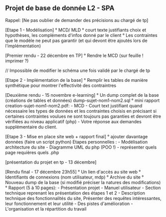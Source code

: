 
## Projet de base de donnée L2 - SPA

Rappel: [Ne pas oublier de demander des précisions au chargé de tp]

[Etape 1 - Modélisation]
	° MCD/ MLD 
	° court texte justifiants choix et hypothèses,
	les compléments d'infos donné par le client
	° Les contraintes que le modèle ne peut pas garantir
	(et qui devont être ajoutés lors de l'implémentation)

[Premier rendu - 22 décembre en TP]
	° Rendre le MCD (sur feuille ! imprimer ?)

// Impossible de modifier le schéma une fois validé par le chargé de tp

[Etape 2 - Implémentation de la base]
	° Remplir les tables de manière synthétique 
	pour montrer l'effectivité des contraintres

[Deuxième rendu - 15 novembre e-learning]
	° Un dump complet de la base (créations de tables et données)
	dump-sujet-nom1-nom2.sql
	° mini rapport creation-sujet-nom1-nom2.pdf:
		- MCD
		- Court text justifiant quand nécessaire les types de données et les contraintes choisis en précisant si certaines contraintes voulues ne sont toujours pas garanties et devront être vérifiées au niveau applicatif (php)
		- Votre réponse aux demandes supplémentaire du client.

[Etape 3 - Mise en place site web + rapport final]
		° ajouter davantage données (faire un script python)
		Etapes personnelles : 
			- Modélisation architecture du site
			- Diagramme UML du php (POO !)
			- représenter quels page requières quels .php

[présentation du projet en tp - 13 décembre]

[Rendu final - 17 décembre 23h55]
	° Un lien d'accès au site web
	° Identifiants de connexions (nom utilisateur, mdp)
	° Archive du site
	° Nouveau dump de la base (si modifié préciser la natures des modifications)
	° Rapport (5 à 10 pages):
		- Présentation projet
		- Manuel utilisateur
		- Section technique reprenant les présentation des étapes 1 et 2
		- Description technique des fonctionnalités du site,
		Présenter des requêtes intéressantes, leur fonctionnement et leur utilité
		- Des pistes d'amélioration
		- L'organisation et la répartition du travail
